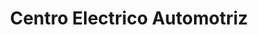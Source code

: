 ---
title: "Centro Electrico Automotriz"
url: /municipio-el-alto/centro-electrico-automotriz/
shop: reparación de automóviles
---